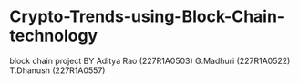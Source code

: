 # Crypto-Trends-using-Block-Chain-technology
block chain project
 BY Aditya Rao (227R1A0503)
    G.Madhuri  (227R1A0522)
    T.Dhanush  (227R1A0557)

